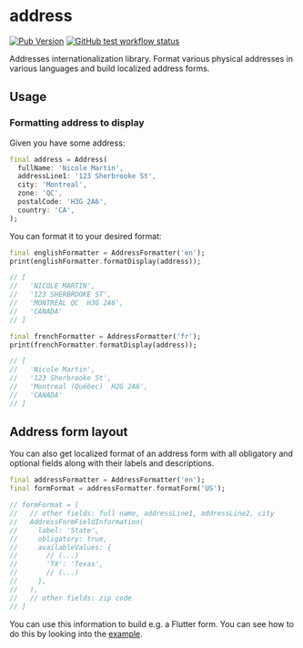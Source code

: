 # address

[![Pub Version][pub-badge]][pub-link]
[![GitHub test workflow status][build-badge]][build-link]

Addresses internationalization library. Format various physical addresses in various languages and build localized address forms.

## Usage

### Formatting address to display

Given you have some address:

```dart
final address = Address(
  fullName: 'Nicole Martin',
  addressLine1: '123 Sherbrooke St',
  city: 'Montreal',
  zone: 'QC',
  postalCode: 'H3G 2A6',
  country: 'CA',
);
```

You can format it to your desired format:

```dart
final englishFormatter = AddressFormatter('en');
print(englishFormatter.formatDisplay(address));

// [
//   'NICOLE MARTIN',
//   '123 SHERBROOKE ST',
//   'MONTREAL QC  H3G 2A6',
//   'CANADA'
// ]

final frenchFormatter = AddressFormatter('fr');
print(frenchFormatter.formatDisplay(address));

// [
//   'Nicole Martin',
//   '123 Sherbrooke St',
//   'Montreal (Québec)  H2G 2A6',
//   'CANADA'
// ]
```

## Address form layout

You can also get localized format of an address form with all obligatory and optional fields along with their labels and descriptions.

```dart
final addressFormatter = AddressFormatter('en');
final formFormat = addressFormatter.formatForm('US');

// formFormat = [
//   // other fields: full name, addressLine1, addressLine2, city
//   AddressFormFieldInformation(
//     label: 'State',
//     obligatory: true,
//     availableValues: {
//       // (...)
//       'TX': 'Texas',
//       // (...)
//     },
//   ),
//   // other fields: zip code
// ]
```

You can use this information to build e.g. a Flutter form. You can see how to do this by looking into the [example][example].

[pub-link]: https://pub.dev/packages/address
[pub-badge]: https://img.shields.io/pub/v/address
[build-link]: https://github.com/leancodepl/address/actions/workflows/test.yml
[build-badge]: https://img.shields.io/github/workflow/status/leancodepl/address/Test
[example]: example
